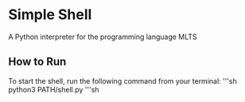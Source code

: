# Simple Shell

A Python interpreter for the programming language MLTS

## How to Run

To start the shell, run the following command from your terminal:
'''sh
python3 PATH/shell.py
'''sh
